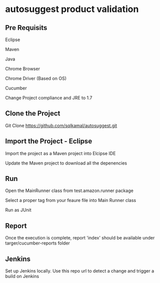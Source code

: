 # autosuggest product validation

## Pre Requisits
Eclipse

Maven

Java

Chrome Browser

Chrome Driver (Based on OS)

Cucumber

Change Project compliance and JRE to 1.7

## Clone the Project 

Git Clone https://github.com/sqlkamal/autosuggest.git

## Import the Project - Eclipse

Import the project as a Maven project into Elcipse IDE

Update the Maven project to download all the depenencies

## Run

Open the MainRunner class from test.amazon.runner package

Select a proper tag from your feaure file into Main Runner class

Run as JUnit

## Report

Once the execution is complete, report 'index' should be available under targer/cucumber-reports folder

## Jenkins

Set up Jenkins locally. Use this repo url to detect a change and trigger a build on Jenkins

